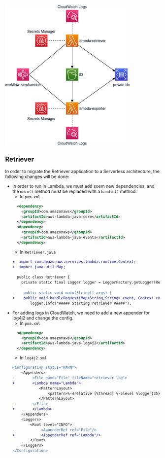 ![Application](../resources/diagrams-app-serverless.png)

## Retriever

In order to migrate the Retriever application to a Serverless architecture, the following changes will be done:
* In order to run in Lambda, we must add soem new dependencies, and the `main()` method must be replaced with a `handle()` method:
  * In `pom.xml`
  ```xml
    <dependency>
      <groupId>com.amazonaws</groupId>
      <artifactId>aws-lambda-java-core</artifactId>
    </dependency>
    <dependency>
      <groupId>com.amazonaws</groupId>
      <artifactId>aws-lambda-java-events</artifactId>
    </dependency>
  ```
  * In `Retriever.java`
  ```diff
  +  import com.amazonaws.services.lambda.runtime.Context;
  +  import java.util.Map;
  
    public class Retriever {
      private static final Logger logger = LoggerFactory.getLogger(Retriever.class);

  -    public static void main(String[] args) {
  +    public void handleRequest(Map<String,String> event, Context context) {
          logger.info("##### Starting retriever #####");
  ```
* For adding logs in CloudWatch, we need to add a new appender for log4j2 and change the config.
  * In `pom.xml`
  ```xml
    <dependency>
      <groupId>com.amazonaws</groupId>
      <artifactId>aws-lambda-java-log4j2</artifactId>
    </dependency>
  ```
  * In `log4j2.xml`
  ```diff
  <Configuration status="WARN">
      <Appenders>
  -        <File name="File" fileName="retriever.log">
  +        <Lambda name="Lambda">
              <PatternLayout>
                  <pattern>%-4relative [%thread] %-5level %logger{35} - %msg%n</pattern>
              </PatternLayout>
  -        </File>
  +        </Lambda>
      </Appenders>
      <Loggers>
          <Root level="INFO">
  -            <AppenderRef ref="File"/>
  +            <AppenderRef ref="Lambda"/>
          </Root>
      </Loggers>
  </Configuration>
  ```
